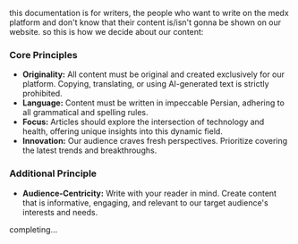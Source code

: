 this documentation is for writers, the people who want to write on the medx platform and don't know that their content is/isn't gonna be shown on our website. so this is how we decide about our content:

### Core Principles

* **Originality:** All content must be original and created exclusively for our platform. Copying, translating, or using AI-generated text is strictly prohibited.
* **Language:** Content must be written in impeccable Persian, adhering to all grammatical and spelling rules.
* **Focus:** Articles should explore the intersection of technology and health, offering unique insights into this dynamic field. 
* **Innovation:** Our audience craves fresh perspectives. Prioritize covering the latest trends and breakthroughs.

### Additional Principle

* **Audience-Centricity:** Write with your reader in mind. Create content that is informative, engaging, and relevant to our target audience's interests and needs.


completing...
